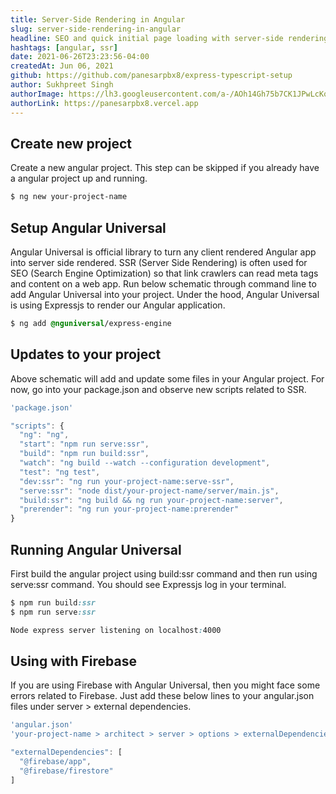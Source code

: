 ```yaml
---
title: Server-Side Rendering in Angular
slug: server-side-rendering-in-angular
headline: SEO and quick initial page loading with server-side rendering in angular
hashtags: [angular, ssr]
date: 2021-06-26T23:23:56-04:00
createdAt: Jun 06, 2021
github: https://github.com/panesarpbx8/express-typescript-setup
author: Sukhpreet Singh
authorImage: https://lh3.googleusercontent.com/a-/AOh14Gh75b7CK1JPwLcKqE8a-zJjwaEVGUreGuWl2nYZbw=s96-c
authorLink: https://panesarpbx8.vercel.app
---
```


## Create new project

Create a new angular project. This step can be skipped if you already have a angular project up and running.

```css
$ ng new your-project-name
```

## Setup Angular Universal

Angular Universal is official library to turn any client rendered Angular app into server side rendered. SSR (Server Side Rendering) is often used for SEO (Search Engine Optimization) so that link crawlers can read meta tags and content on a web app. Run below schematic through command line to add Angular Universal into your project. Under the hood, Angular Universal is using Expressjs to render our Angular application.

```css
$ ng add @nguniversal/express-engine
```

## Updates to your project

Above schematic will add and update some files in your Angular project. For now, go into your package.json and observe new scripts related to SSR.

```ts
'package.json'

"scripts": {
  "ng": "ng",
  "start": "npm run serve:ssr",
  "build": "npm run build:ssr",
  "watch": "ng build --watch --configuration development",
  "test": "ng test",
  "dev:ssr": "ng run your-project-name:serve-ssr",
  "serve:ssr": "node dist/your-project-name/server/main.js",
  "build:ssr": "ng build && ng run your-project-name:server",
  "prerender": "ng run your-project-name:prerender"
}
```

## Running Angular Universal

First build the angular project using build:ssr command and then run using serve:ssr command. You should see Expressjs log in your terminal.

```css
$ npm run build:ssr
$ npm run serve:ssr

Node express server listening on localhost:4000
```

## Using with Firebase

If you are using Firebase with Angular Universal, then you might face some errors related to Firebase. Just add these below lines to your angular.json files under server > external dependencies.

```ts
'angular.json'
'your-project-name > architect > server > options > externalDependencies'

"externalDependencies": [
  "@firebase/app", 
  "@firebase/firestore" 
]
```

